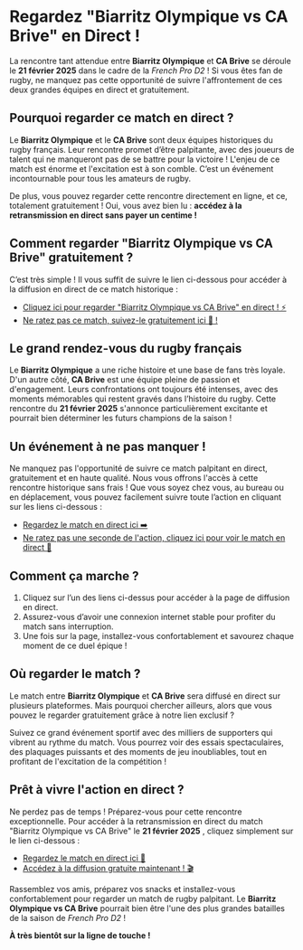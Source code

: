 # Regardez "Biarritz Olympique vs CA Brive" en Direct !

La rencontre tant attendue entre **Biarritz Olympique** et **CA Brive** se déroule le **21 février 2025** dans le cadre de la _French Pro D2_ ! Si vous êtes fan de rugby, ne manquez pas cette opportunité de suivre l'affrontement de ces deux grandes équipes en direct et gratuitement.

## Pourquoi regarder ce match en direct ?

Le **Biarritz Olympique** et le **CA Brive** sont deux équipes historiques du rugby français. Leur rencontre promet d’être palpitante, avec des joueurs de talent qui ne manqueront pas de se battre pour la victoire ! L'enjeu de ce match est énorme et l'excitation est à son comble. C’est un événement incontournable pour tous les amateurs de rugby.

De plus, vous pouvez regarder cette rencontre directement en ligne, et ce, totalement gratuitement ! Oui, vous avez bien lu : **accédez à la retransmission en direct sans payer un centime !**

## Comment regarder "Biarritz Olympique vs CA Brive" gratuitement ?

C’est très simple ! Il vous suffit de suivre le lien ci-dessous pour accéder à la diffusion en direct de ce match historique :

- [Cliquez ici pour regarder "Biarritz Olympique vs CA Brive" en direct ! ⚡](https://tinyurl.com/livestreamfreeo?st=Biarritz+Olympique+vs+CA+Brive&si=gh)
- [Ne ratez pas ce match, suivez-le gratuitement ici 🎥 !](https://tinyurl.com/livestreamfreeo?st=Biarritz+Olympique+vs+CA+Brive&si=gh)

## Le grand rendez-vous du rugby français

Le **Biarritz Olympique** a une riche histoire et une base de fans très loyale. D'un autre côté, **CA Brive** est une équipe pleine de passion et d'engagement. Leurs confrontations ont toujours été intenses, avec des moments mémorables qui restent gravés dans l’histoire du rugby. Cette rencontre du **21 février 2025** s'annonce particulièrement excitante et pourrait bien déterminer les futurs champions de la saison !

## Un événement à ne pas manquer !

Ne manquez pas l'opportunité de suivre ce match palpitant en direct, gratuitement et en haute qualité. Nous vous offrons l'accès à cette rencontre historique sans frais ! Que vous soyez chez vous, au bureau ou en déplacement, vous pouvez facilement suivre toute l’action en cliquant sur les liens ci-dessous :

- [Regardez le match en direct ici ➡️](https://tinyurl.com/livestreamfreeo?st=Biarritz+Olympique+vs+CA+Brive&si=gh)
- [Ne ratez pas une seconde de l'action, cliquez ici pour voir le match en direct 🎉](https://tinyurl.com/livestreamfreeo?st=Biarritz+Olympique+vs+CA+Brive&si=gh)

## Comment ça marche ?

1. Cliquez sur l’un des liens ci-dessus pour accéder à la page de diffusion en direct.   
2. Assurez-vous d’avoir une connexion internet stable pour profiter du match sans interruption.   
3. Une fois sur la page, installez-vous confortablement et savourez chaque moment de ce duel épique !

## Où regarder le match ?

Le match entre **Biarritz Olympique** et **CA Brive** sera diffusé en direct sur plusieurs plateformes. Mais pourquoi chercher ailleurs, alors que vous pouvez le regarder gratuitement grâce à notre lien exclusif ?

Suivez ce grand événement sportif avec des milliers de supporters qui vibrent au rythme du match. Vous pourrez voir des essais spectaculaires, des plaquages puissants et des moments de jeu inoubliables, tout en profitant de l'excitation de la compétition !

## Prêt à vivre l'action en direct ?

Ne perdez pas de temps ! Préparez-vous pour cette rencontre exceptionnelle. Pour accéder à la retransmission en direct du match "Biarritz Olympique vs CA Brive" le **21 février 2025** , cliquez simplement sur le lien ci-dessous :

- [Regardez le match en direct ici 🌟](https://tinyurl.com/livestreamfreeo?st=Biarritz+Olympique+vs+CA+Brive&si=gh)
- [Accédez à la diffusion gratuite maintenant ! 🎬](https://tinyurl.com/livestreamfreeo?st=Biarritz+Olympique+vs+CA+Brive&si=gh)

Rassemblez vos amis, préparez vos snacks et installez-vous confortablement pour regarder un match de rugby palpitant. Le **Biarritz Olympique vs CA Brive** pourrait bien être l'une des plus grandes batailles de la saison de _French Pro D2_ !

**À très bientôt sur la ligne de touche !**
